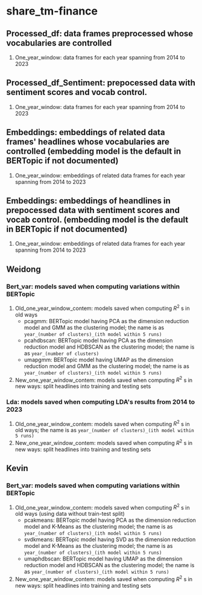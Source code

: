 # share_tm-finance

## Processed_df: data frames preprocessed whose vocabularies are controlled
1. One_year_window: data frames for each year spanning from 2014 to 2023

## Processed_df_Sentiment: prepocessed data with sentiment scores and vocab control.
1. One_year_window: data frames for each year spanning from 2014 to 2023

## Embeddings: embeddings of related data frames' headlines whose vocabularies are controlled (embedding model is the default in BERTopic if not documented)
1. One_year_window: embeddings of related data frames for each year spanning from 2014 to 2023

## Embeddings: embeddings of heandlines in prepocessed data with sentiment scores and vocab control. (embedding model is the default in BERTopic if not documented)
1. One_year_window: embeddings of related data frames for each year spanning from 2014 to 2023

## Weidong
### Bert_var: models saved when computing variations within BERTopic
1. Old_one_year_window_contem: models saved when computing $R^2$ s in old ways
     * pcagmm: BERTopic model having PCA as the dimension reduction model and GMM as the clustering model; the name is as `year_(number of clusters)_(ith model within 5 runs)`
     * pcahdbscan: BERTopic model having PCA as the dimension reduction model and HDBSCAN as the clustering model; the name is as `year_(number of clusters)`
     * umapgmm: BERTopic model having UMAP as the dimension reduction model and GMM as the clustering model; the name is as `year_(number of clusters)_(ith model within 5 runs)`
2. New_one_year_window_contem: models saved when computing $R^2$ s in new ways: split headlines into training and testing sets

### Lda: models saved when computing LDA's results from 2014 to 2023
1. Old_one_year_window_contem: models saved when computing $R^2$ s in old ways; the name is as `year_(number of clusters)_(ith model within 5 runs)`
2. New_one_year_window_contem: models saved when computing $R^2$ s in new ways: split headlines into training and testing sets


## Kevin
### Bert_var: models saved when computing variations within BERTopic
1. Old_one_year_window_contem: models saved when computing $R^2$ s in old ways (using data without train-test split)
     * pcakmeans: BERTopic model having PCA as the dimension reduction model and K-Means as the clustering model; the name is as `year_(number of clusters)_(ith model within 5 runs)`
     * svdkmeans: BERTopic model having SVD as the dimension reduction model and K-Means as the clustering model; the name is as `year_(number of clusters)_(ith model within 5 runs)`
     * umaphdbscan: BERTopic model having UMAP as the dimension reduction model and HDBSCAN as the clustering model; the name is as `year_(number of clusters)_(ith model within 5 runs)`
2. New_one_year_window_contem: models saved when computing $R^2$ s in new ways: split headlines into training and testing sets
